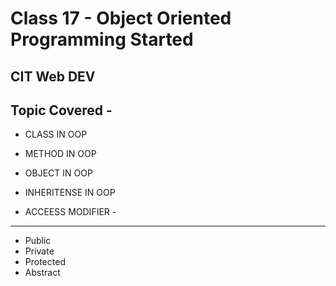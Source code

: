 # Class 17 - Object Oriented Programming Started

## CIT Web DEV

## Topic Covered - 

* CLASS IN OOP
* METHOD IN OOP
* OBJECT IN OOP
* INHERITENSE IN OOP

* ACCEESS MODIFIER - 
---------------------
* Public
* Private
* Protected
* Abstract 

